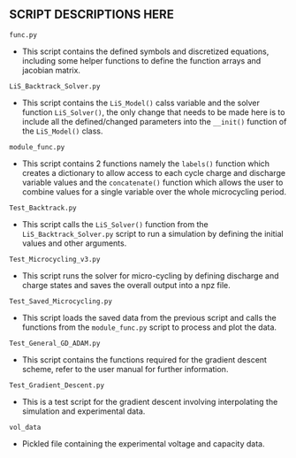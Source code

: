 ## SCRIPT DESCRIPTIONS HERE ##
```func.py```
  - This script contains the defined symbols and discretized equations, including some helper functions to define the function arrays and jacobian matrix.

```LiS_Backtrack_Solver.py```
  - This script contains the ```LiS_Model()``` calss variable and the solver function ```LiS_Solver()```, the only change that needs to be made here is to include all the defined/changed parameters into the ```__init()``` function of the ```LiS_Model()``` class.

```module_func.py```
  - This script contains 2 functions namely the ```labels()``` function which creates a dictionary to allow access to each cycle charge and discharge variable values and the ```concatenate()``` function which allows the user to combine values for a single variable over the whole microcycling period.

```Test_Backtrack.py```
  - This script calls the ```LiS_Solver()``` function from the ```LiS_Backtrack_Solver.py``` script to run a simulation by defining the initial values and other arguments.

```Test_Microcycling_v3.py```
  - This script runs the solver for micro-cycling by defining discharge and charge states and saves the overall output into a npz file.

```Test_Saved_Microcycling.py```
  - This script loads the saved data from the previous script and calls the functions from the ```module_func.py``` script to process and plot the data.

```Test_General_GD_ADAM.py```
  - This script contains the functions required for the gradient descent scheme, refer to the user manual for further information.

```Test_Gradient_Descent.py```
  - This is a test script for the gradient descent involving interpolating the simulation and experimental data.

```vol_data```
  - Pickled file containing the experimental voltage and capacity data.
